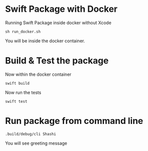 # Swift Package with Docker

Running Swift Package inside docker without Xcode

`sh run_docker.sh`

You will be inside the docker container.

# Build & Test the package

Now within the docker container

`swift build`

Now run the tests

`swift test`

# Run package from command line

`.build/debug/cli Shashi`

You will see greeting message 
